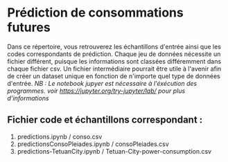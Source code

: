 # Prédiction de consommations futures
Dans ce répertoire, vous retrouverez les échantillons d'entrée ainsi que les codes correspondants de prédiction.
Chaque jeu de données nécessite un fichier différent, puisque les informations sont classées différemment dans chaque fichier csv. Un fichier intermédiaire pourrait être utile à l'avenir afin de créer un dataset unique en fonction de n'importe quel type de données d'entrée.
_NB : Le notebook jupyer est nécessaire à l'éxécution des programmes. voir https://jupyter.org/try-jupyter/lab/ pour plus d'informations_

## Fichier code et échantillons correspondant :
1. predictions.ipynb / conso.csv
2. predictionsConsoPleiades.ipynb / consoPleiades.csv
3. predictions-TetuanCity.ipynb / Tetuan-City-power-consumption.csv
